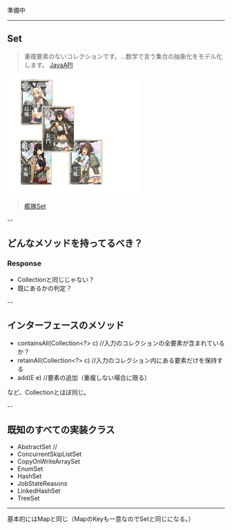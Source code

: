 

準備中

---

## Set

> 重複要素のないコレクションです。...数学で言う集合の抽象化をモデル化します。
[JavaAPI](http://docs.oracle.com/javase/jp/7/api/java/util/Set.html)



![alt](./kankoreSet.png)

> [艦隊Set](http://www.dmm.com/netgame_s/kancolle/gallery/)

--

## どんなメソッドを持ってるべき？


### Response

* Collectionと同じじゃない？
* 既にあるかの判定？

--

## インターフェースのメソッド

* containsAll(Collection<?> c) //入力のコレクションの全要素が含まれているか？
* retainAll(Collection<?> c) //入力のコレクション内にある要素だけを保持する
* add(E e) //要素の追加（重複しない場合に限る）

など、Collectionとほぼ同じ。

--

## 既知のすべての実装クラス

* AbstractSet //
* ConcurrentSkipListSet
* CopyOnWriteArraySet
* EnumSet
* HashSet
* JobStateReasons
* LinkedHashSet
* TreeSet

---

基本的にはMapと同じ（MapのKeyも一意なのでSetと同じになる。）
